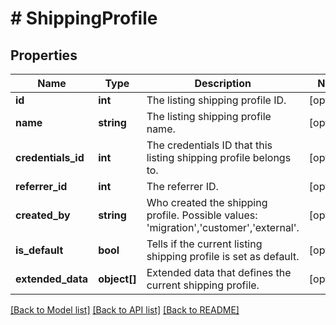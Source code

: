 # # ShippingProfile

## Properties

Name | Type | Description | Notes
------------ | ------------- | ------------- | -------------
**id** | **int** | The listing shipping profile ID. | [optional]
**name** | **string** | The listing shipping profile name. | [optional]
**credentials_id** | **int** | The credentials ID that this listing shipping profile belongs to. | [optional]
**referrer_id** | **int** | The referrer ID. | [optional]
**created_by** | **string** | Who created the shipping profile. Possible values: &#39;migration&#39;,&#39;customer&#39;,&#39;external&#39;. | [optional]
**is_default** | **bool** | Tells if the current listing shipping profile is set as default. | [optional]
**extended_data** | **object[]** | Extended data that defines the current shipping profile. | [optional]

[[Back to Model list]](../../README.md#models) [[Back to API list]](../../README.md#endpoints) [[Back to README]](../../README.md)
